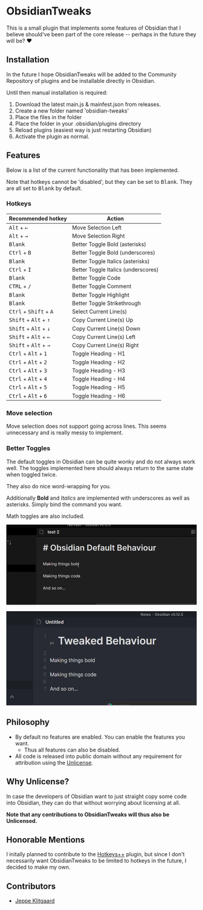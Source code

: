 # ObsidianTweaks

This is a small plugin that implements some features of Obsidian that I believe
should've been part of the core release -- perhaps in the future they will be? ❤️

## Installation

In the future I hope ObsidianTweaks will be added to the Community Repository of plugins and be installable directly in Obsidian.

Until then manual installation is required:

1. Download the latest main.js & mainfest.json from releases.
2. Create a new folder named 'obsidian-tweaks'
3. Place the files in the folder
4. Place the folder in your .obsidian/plugins directory
5. Reload plugins (easiest way is just restarting Obsidian)
6. Activate the plugin as normal.

## Features

Below is a list of the current functionality that has been implemented.

Note that hotkeys cannot be 'disabled', but they can be set to <kbd>Blank</kbd>.
They are all set to <kbd>Blank</kbd> by default.

### Hotkeys
| Recommended hotkey | Action |
| --- | --- |
| <kbd>Alt</kbd> + <kbd>←</kbd> | Move Selection Left |
| <kbd>Alt</kbd> + <kbd>→</kbd> | Move Selection Right |
| <kbd>Blank</kbd> | Better Toggle Bold (asterisks) |
| <kbd>Ctrl</kbd> + <kbd>B</kbd> | Better Toggle Bold (underscores) |
| <kbd>Blank</kbd> | Better Toggle Italics (asterisks) |
| <kbd>Ctrl</kbd> + <kbd>I</kbd> | Better Toggle Italics (underscores) |
| <kbd>Blank</kbd> | Better Toggle Code |
| <kbd>CTRL</kbd> + <kbd>/</kbd> | Better Toggle Comment |
| <kbd>Blank</kbd> | Better Toggle Highlight |
| <kbd>Blank</kbd> | Better Toggle Strikethrough |
| <kbd>Ctrl</kbd> + <kbd>Shift</kbd> + <kbd>A</kbd> | Select Current Line(s) |
| <kbd>Shift</kbd> + <kbd>Alt</kbd> + <kbd>↑</kbd> | Copy Current Line(s) Up |
| <kbd>Shift</kbd> + <kbd>Alt</kbd> + <kbd>↓</kbd> | Copy Current Line(s) Down |
| <kbd>Shift</kbd> + <kbd>Alt</kbd> + <kbd>←</kbd> | Copy Current Line(s) Left |
| <kbd>Shift</kbd> + <kbd>Alt</kbd> + <kbd>→</kbd> | Copy Current Line(s) Right |
| <kbd>Ctrl</kbd> + <kbd>Alt</kbd> + <kbd>1</kbd> | Toggle Heading - H1 |
| <kbd>Ctrl</kbd> + <kbd>Alt</kbd> + <kbd>2</kbd> | Toggle Heading - H2 |
| <kbd>Ctrl</kbd> + <kbd>Alt</kbd> + <kbd>3</kbd> | Toggle Heading - H3 |
| <kbd>Ctrl</kbd> + <kbd>Alt</kbd> + <kbd>4</kbd> | Toggle Heading - H4 |
| <kbd>Ctrl</kbd> + <kbd>Alt</kbd> + <kbd>5</kbd> | Toggle Heading - H5 |
| <kbd>Ctrl</kbd> + <kbd>Alt</kbd> + <kbd>6</kbd> | Toggle Heading - H6 |

### Move selection

Move selection does not support going across lines. This seems unnecessary and
is really messy to implement.
### Better Toggles

The default toggles in Obsidian can be quite wonky and do not always
work well. The toggles implemented here should always return to the
same state when toggled twice.

They also do nice word-wrapping for you.

Additionally __Bold__ and _Italics_ are implemented with underscores as well
as asterisks. Simply bind the command you want.

Math toggles are also included.

![Default formatting](images/DefaultFormatting.gif)

![Better formatting](images/BetterFormatting.gif)
## Philosophy

- By default no features are enabled. You can enable the features you want.
  - Thus all features can also be disabled.
- All code is released into public domain without any requirement for attribution using the [Unlicense](https://unlicense.org/).

## Why Unlicense?

In case the developers of Obsidian want to just straight copy some code into Obsidian, they can do that without worrying about licensing at all.

**Note that any contributions to ObsidianTweaks will thus also be Unlicensed.**

## Honorable Mentions

I initally planned to contribute to the [Hotkeys++](https://github.com/argenos/hotkeysplus-obsidian) plugin, but since I don't necessarily want ObsidianTweaks to be limited to hotkeys in the future, I decided to make my own.

## Contributors

- [Jeppe Klitgaard](https://github.com/JeppeKlitgaard)
